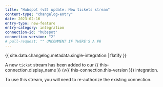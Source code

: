 ```yaml
---
title: "Hubspot (v2) update: New tickets stream"
content-type: "changelog-entry"
date: 2023-02-16
entry-type: new-feature
entry-category: integration
connection-id: "hubspot"
connection-version: "2"
# pull-request: "" UNCOMMENT IF THERE'S A PR
---
```

{{ site.data.changelog.metadata.single-integration | flatify }}

A new `ticket` stream has been added to our {{ this-connection.display_name }} (v{{ this-connection.this-version }}) integration. 

To use this stream, you will need to re-authorize the existing connection.